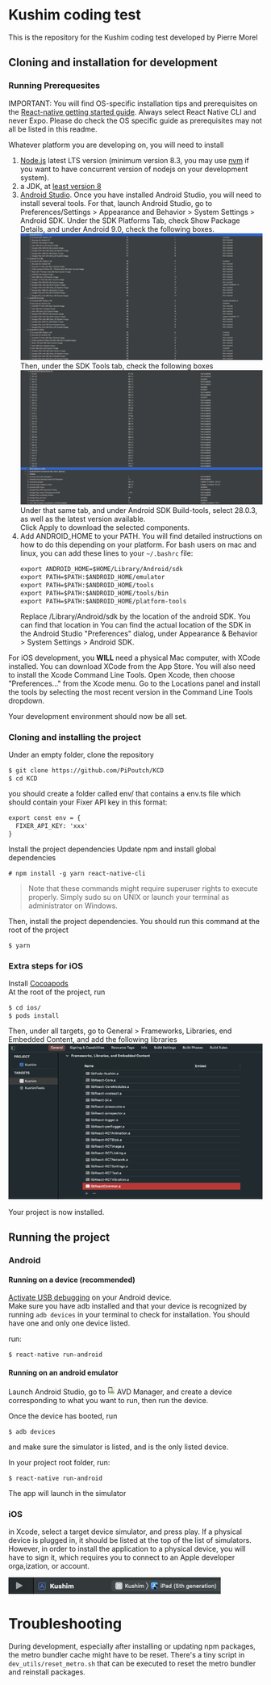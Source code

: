 # Kushim coding test

This is the repository for the Kushim coding test developed by Pierre Morel

## Cloning and installation for development

### Running Prerequesites

IMPORTANT: You will find OS-specific installation tips and prerequisites on the [React-native getting started guide](https://reactnative.dev/docs/environment-setup). Always select React Native CLI and never Expo. Please do check the OS specific guide as prerequisites may not all be listed in this readme.

Whatever platform you are developing on, you will need to install
 1. [Node.js](https://nodejs.org) latest LTS version (minimum version 8.3, you may use [nvm](https://github.com/nvm-sh/nvm) if you want to have concurrent version of nodejs on your development system).
 2. a JDK, at [least version 8](https://www.oracle.com/java/technologies/downloads/#java8)
 3. [Android Studio](https://developer.android.com/studio). Once you have installed Android Studio, you will need to install several tools. For that, launch Android Studio, go to Preferences/Settings > Appearance and Behavior > System Settings > Android SDK. Under the SDK Platforms Tab, check Show Package Details, and under Android 9.0, check the following boxes.  
 ![androidsdk](/dev_utils/readme_assets/androidsdk.png)  
 Then, under the SDK Tools tab, check the following boxes  
 ![sdktools](/dev_utils/readme_assets/sdktools.png)  
 Under that same tab, and under Android SDK Build-tools, select 28.0.3, as well as the latest version available.  
 Click Apply to download the selected components.
 4. Add ANDROID_HOME to your PATH. You will find detailed instructions on how to do this depending on your platform. For bash users on mac and linux, you can add these lines to your `~/.bashrc` file:
    ```  
    export ANDROID_HOME=$HOME/Library/Android/sdk
    export PATH=$PATH:$ANDROID_HOME/emulator
    export PATH=$PATH:$ANDROID_HOME/tools
    export PATH=$PATH:$ANDROID_HOME/tools/bin
    export PATH=$PATH:$ANDROID_HOME/platform-tools
    ``` 
    Replace /Library/Android/sdk by the location of the android SDK. You can find that location in You can find the actual location of the SDK in the Android Studio "Preferences" dialog, under Appearance & Behavior > System Settings > Android SDK.

For iOS development, you **WILL** need a physical Mac computer, with XCode installed. You can download XCode from the App Store. You will also need to install the Xcode Command Line Tools. Open Xcode, then choose "Preferences..." from the Xcode menu. Go to the Locations panel and install the tools by selecting the most recent version in the Command Line Tools dropdown.

Your development environment should now be all set.

### Cloning and installing the project

Under an empty folder, clone the repository
```
$ git clone https://github.com/PiPoutch/KCD
$ cd KCD
```

you should create a folder called env/ that contains a env.ts file which should contain your Fixer API key in this format:

```
export const env = {
  FIXER_API_KEY: 'xxx'
}
```

Install the project dependencies
Update npm and install global dependencies
```
# npm install -g yarn react-native-cli
```
> Note that these commands might require superuser rights to execute properly. Simply sudo su on UNIX or launch your terminal as administrator on Windows.


Then, install the project dependencies. You should run this command at the root of the project
```
$ yarn
```

### Extra steps for iOS
Install [Cocoapods](https://cocoapods.org/)  
At the root of the project, run  
```
$ cd ios/
$ pods install
```

Then, under all targets, go to General > Frameworks, Libraries, end Embedded Content, and add the following libraries  
![linker](/dev_utils/readme_assets/linker.png)  

Your project is now installed.

## Running the project

### Android
#### Running on a device (recommended)
[Activate USB debugging](https://developer.android.com/studio/debug/dev-options#enable) on your Android device.  
Make sure you have adb installed and that your device is recognized by running `adb devices` in your terminal to check for installation. You should have one and only one device listed.

run: 
```
$ react-native run-android
```
#### Running on an android emulator
Launch Android Studio, go to ![avdmanager](/dev_utils/readme_assets/avdmanager.png) AVD Manager, and create a device corresponding to what you want to run, then run the device.

Once the device has booted, run  
```
$ adb devices
```
and make sure the simulator is listed, and is the only listed device.

In your project root folder, run:
```
$ react-native run-android
```

The app will launch in the simulator

### iOS

in Xcode, select a target device simulator, and press play. If a physical device is plugged in, it should be listed at the top of the list of simulators. However, in order to install the application to a physical device, you will have to sign it, which requires you to connect to an Apple developer orga,ization, or account.

![simulator](/dev_utils/readme_assets/simulator.png)

# Troubleshooting

During development, especially after installing or updating npm packages, the metro bundler cache might have to be reset. There's a tiny script in `dev_utils/reset_metro.sh` that can be executed to reset the metro bundler and reinstall packages.